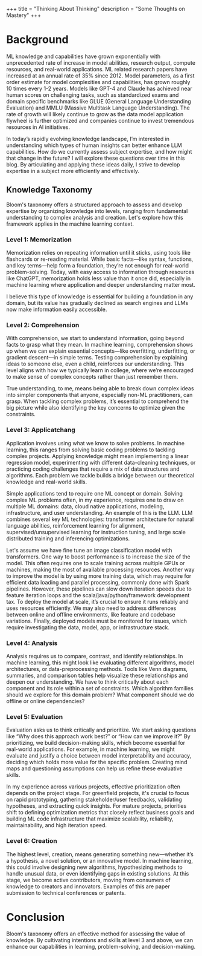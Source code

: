 +++
title = "Thinking About Thinking"
description = "Some Thoughts on Mastery"
+++

# Background
ML knowledge and capabilities have grown exponentially with unprecedented rate of increase in model abilities, research output, compute resources, and real-world applications. ML related research papers have increased at an annual rate of 35% since 2012.  Model parameters, as a first order estimate for model complexities and capabilities, has grown roughly 10 times every 1-2 years.  Models like GPT-4 and Claude has achieved near human scores on challenging tasks, such as standardized exams and domain specific benchmarks like GLUE (General Language Understanding Evaluation) and MMLU (Massive Multitask Language Understanding).
The rate of growth will likely continue to grow as the data model application flywheel is further optimized and companies continue to invest tremendous resources in AI initiatives.

In today’s rapidly evolving knowledge landscape, I’m interested in understanding which types of human insights can better enhance LLM capabilities. How do we currently assess subject expertise, and how might that change in the future? I will explore these questions over time in this blog. By articulating and applying these ideas daily, I strive to develop expertise in a subject more efficiently and effectively.

## Knowledge Taxonomy
Bloom's taxonomy offers a structured approach to assess and develop expertise by organizing knowledge into levels, ranging from fundamental understanding to complex analysis and creation. Let's explore how this framework applies in the machine learning context.

### Level 1: Memorization
Memorization relies on repeating information until it sticks, using tools like flashcards or re-reading material. While basic facts—like syntax, functions, and key terms—help form a foundation, they’re not enough for real-world problem-solving. Today, with easy access to information through resources like ChatGPT, memorization holds less value than it once did, especially in machine learning where application and deeper understanding matter most.

I believe this type of knowledge is essential for building a foundation in any domain, but its value has gradually declined as search engines and LLMs now make information easily accessible.

### Level 2: Comprehension
With comprehension, we start to understand information, going beyond facts to grasp what they mean. In machine learning, comprehension shows up when we can explain essential concepts—like overfitting, underfitting, or gradient descent—in simple terms. Testing comprehension by explaining ideas to someone else, even a child, reinforces our understanding. This level aligns with how we typically learn in college, where we’re encouraged to make sense of complex concepts rather than just remember them. 

True understanding, to me, means being able to break down complex ideas into simpler components that anyone, especially non-ML practitioners, can grasp. When tackling complex problems, it’s essential to comprehend the big picture while also identifying the key concerns to optimize given the constraints.

### Level 3: Applicatchang

Application involves using what we know to solve problems. In machine learning, this ranges from solving basic coding problems to tackling complex projects. Applying knowledge might mean implementing a linear regression model, experimenting with different data-cleaning techniques, or practicing coding challenges that require a mix of data structures and algorithms. Each problem we tackle builds a bridge between our theoretical knowledge and real-world skills.  

Simple applications tend to require one ML concept or domain.  Solving complex ML problems often, in my experience, requires one to draw on multiple ML domains: data, cloud native applications, modeling, infrastructure, and user understanding. An example of this is the LLM. LLM combines several key ML technologies: transformer architecture for natural language abilities, reinforcement learning for alignment, supervised/unsupervised learning for instruction tuning, and large scale distributed training and inferencing optimizations.  

Let's assume we have fine tune an image classification model with transformers. One way to boost performance is to increase the size of the model. This often requires one to scale training across multiple GPUs or machines, making the most of available processing resources. Another way to improve the model is by using more training data, which may require for efficient data loading and parallel processing, commonly done with Spark pipelines. However, these pipelines can slow down iteration speeds due to feature iteration loops and the scala/java/python/framework development tax. To deploy the model at scale, it’s crucial to ensure it runs reliably and uses resources efficiently. We may also need to address differences between online and offline environments, like feature and codebase variations. Finally, deployed models must be monitored for issues, which require investigating the data, model, app, or infrastructure stack.


### Level 4: Analysis
Analysis requires us to compare, contrast, and identify relationships. In machine learning, this might look like evaluating different algorithms, model architectures, or data-preprocessing methods. Tools like Venn diagrams, summaries, and comparison tables help visualize these relationships and deepen our understanding. We have to think critically about each component and its role within a set of constraints. Which algorithm families should we explore for this domain problem?  What component should we do offline or online dependencies?

### Level 5: Evaluation
Evaluation asks us to think critically and prioritize. We start asking questions like “Why does this approach work best?” or “How can we improve it?” By prioritizing, we build decision-making skills, which become essential for real-world applications. For example, in machine learning, we might evaluate and justify a choice between model interpretability and accuracy, deciding which holds more value for the specific problem. Creating mind maps and questioning assumptions can help us refine these evaluative skills.

In my experience across various projects, effective prioritization often depends on the project stage. For greenfield projects, it's crucial to focus on rapid prototyping, gathering stakeholder/user feedbacks, validating hypotheses, and extracting quick insights. For mature projects, priorities shift to defining optimization metrics that closely reflect business goals and building ML code infrastructure that maximize scalability, reliability, maintainability, and high iteration speed.

### Level 6: Creation
The highest level, creation, means generating something new—whether it’s a hypothesis, a novel solution, or an innovative model. In machine learning, this could involve designing new algorithms, hypothesizing methods to handle unusual data, or even identifying gaps in existing solutions. At this stage, we become active contributors, moving from consumers of knowledge to creators and innovators. Examples of this are paper submission to technical conferences or patents.

# Conclusion
Bloom's taxonomy offers an effective method for assessing the value of knowledge. By cultivating intentions and skills at level 3 and above, we can enhance our capabilities in learning, problem-solving, and decision-making.